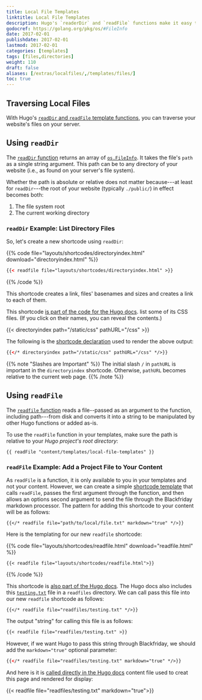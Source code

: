 ```yaml
---
title: Local File Templates
linktitle: Local File Templates
description: Hugo's `readerDir` and `readFile` functions make it easy to traverse your project's directory structure and write file contents to your templates.
godocref: https://golang.org/pkg/os/#FileInfo
date: 2017-02-01
publishdate: 2017-02-01
lastmod: 2017-02-01
categories: [templates]
tags: [files,directories]
weight: 110
draft: false
aliases: [/extras/localfiles/,/templates/files/]
toc: true
---
```


## Traversing Local Files

With Hugo's [`readDir` and `readFile` template functions][reads], you can traverse your website's files on your server.

## Using `readDir`

The [`readDir` function][reads] returns an array of [`os.FileInfo`][osfileinfo]. It takes the file's `path` as a single string argument. This path can be to any directory of your website (i.e., as found on your server's file system).

Whether the path is absolute or relative does not matter because---at least for `readDir`---the root of your website (typically `./public/`) in effect becomes both:

1. The file system root
2. The current working directory

### `readDir` Example: List Directory Files

So, let's create a new shortcode using `readDir`:

{{% code file="layouts/shortcodes/directoryindex.html" download="directoryindex.html" %}}
```html
{{< readfile file="layouts/shortcodes/directoryindex.html" >}}
```
{{% /code %}}

This shortcode creates a link, files' basenames and sizes and creates a link to each of them.

This shortcode [is part of the code for the Hugo docs][dirindex].  list some of its CSS files. (If you click on their names, you can reveal the contents.)

{{< directoryindex path="/static/css" pathURL="/css" >}}

The following is the [shortcode declaration][sc] used to render the above output:

```html
{{</* directoryindex path="/static/css" pathURL="/css" */>}}
```

{{% note "Slashes are Important" %}}
The initial slash `/` in `pathURL` is important in the `directoryindex` shortcode. Otherwise, `pathURL` becomes relative to the current web page.
{{% /note %}}

## Using `readFile`

The [`readfile` function][reads] reads a file--passed as an argument to the function, including path---from disk and converts it into a string to be manipulated by other Hugo functions or added as-is.

To use the `readFile` function in your templates, make sure the path is relative to your *Hugo project's root directory*:

```
{{ readFile "content/templates/local-file-templates" }}
```

### `readFile` Example: Add a Project File to Your Content

As `readFile` is a function, it is only available to you in your templates and not your content. However, we can create a simple [shortcode template][sct] that calls `readFile`, passes the first argument through the function, and then allows an options second argument to send the file through the Blackfriday markdown processor. The pattern for adding this shortcode to your content will be as follows:

```
{{</* readfile file="path/to/local/file.txt" markdown="true" */>}}
```

Here is the templating for our new `readfile` shortcode:

{{% code file="layouts/shortcodes/readfile.html" download="readfile.html" %}}
```
{{< readfile file="layouts/shortcodes/readfile.html">}}
```
{{% /code %}}

This shortcode is [also part of the Hugo docs][readfilesource]. The Hugo docs also includes this [`testing.txt`][testfile] file in a `readfiles` directory. We can call pass this file into our new `readfile` shortcode as follows:

```
{{</* readfile file="readfiles/testing.txt" */>}}
```

The output "string" for calling this file is as follows:

```markdown
{{< readfile file="readfiles/testing.txt" >}}
```

However, if we want Hugo to pass this string through Blackfriday, we should add the `markdown="true"` optional parameter:

```html
{{</* readfile file="readfiles/testing.txt" markdown="true" */>}}
```

And here is it is [called directly in the Hugo docs][] content file used to creat this page and rendered for display:

{{< readfile file="readfiles/testing.txt" markdown="true">}}

[called directly in the Hugo docs]: https://github.com/spf13/hugo/blob/master/docs/content/templates/local-file-templates.md
[dirindex]: https://github.com/spf13/hugo/blob/master/docs/layouts/shortcodes/directoryindex.html
[osfileinfo]: https://golang.org/pkg/os/#FileInfo
[reads]: /functions/readfile/
[sc]: /content-management/shortcodes/
[sct]: /templates/shortcode-templates/
[readfilesource]: https://github.com/spf13/hugo/blob/master/docs/layouts/shortcodes/readfile.html
[testfile]: https://github.com/spf13/hugo/blob/master/docs/testfile